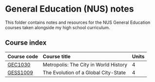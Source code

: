 # General Education (NUS) notes
This folder contains notes and resources for the NUS General Education courses taken alongside my high school curriculum.

## Course index
| Course code | Course title | Units | 
| :---- | :-------- | :---- 
| [GEC1030](GEC1030/) | Metropolis: The City in World History | 4 | 
| [GESS1009](GESS1009/) | The Evolution of a Global City-State | 4 |
